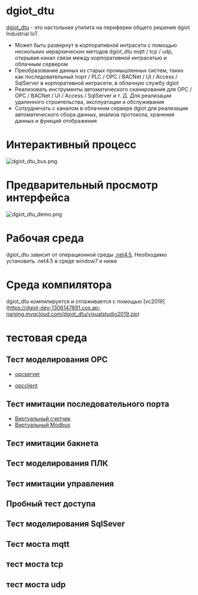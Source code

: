 # dgiot_dtu

 [dgiot_dtu](http://dgiot-1253666439.cos.ap-shanghai-fsi.myqcloud.com/dgiot4.0/dgiot_dtu.zip)  - это настольная утилита на периферии общего решения dgiot Industrial IoT.
 + Может быть развернут в корпоративной интрасети с помощью нескольких иерархических методов dgiot_dtu mqtt / tcp / udp, открывая канал связи между корпоративной интрасетью и облачным сервером
 + Преобразование данных из старых промышленных систем, таких как последовательный порт / PLC / OPC / BACNet / UI / Access / SqlServer в корпоративной интрасети, в облачную службу dgiot
 + Реализовать инструменты автоматического сканирования для OPC / OPC / BACNet / UI / Access / SqlServer и т. Д. Для реализации удаленного строительства, эксплуатации и обслуживания
 + Сотрудничать с каналом в облачном сервере dgiot для реализации автоматического сбора данных, анализа протокола, хранения данных и функций отображения

# Интерактивный процесс

![dgiot_dtu_bus.png](http://dgiot-1253666439.cos.ap-shanghai-fsi.myqcloud.com/dgiot4.0/dgiot_dtu.png)

# Предварительный просмотр интерфейса

![dgiot_dtu_demo.png](http://dgiot-1253666439.cos.ap-shanghai-fsi.myqcloud.com/dgiot4.0/dgiot_dtu_demo.png)

# Рабочая среда
dgiot_dtu зависит от операционной среды [.net4.5](https://dgiot-dev-1306147891.cos.ap-nanjing.myqcloud.com/dgiot_dtu/dotNetFx45.rar),
Необходимо установить .net4.5 в среде window7 и ниже

# Среда компилятора
dgiot_dtu компилируется и отлаживается с помощью [vc2019] (https://dgiot-dev-1306147891.cos.ap-nanjing.myqcloud.com/dgiot_dtu/visualstudio2019.zip)


# тестовая среда

## Тест моделирования OPC
+ [opcserver](https://dgiot-dev-1306147891.cos.ap-nanjing.myqcloud.com/dgiot_dtu/MatrikonOPCSimulation.zip)

+ [opcclient](https://dgiot-dev-1306147891.cos.ap-nanjing.myqcloud.com/dgiot_dtu/MatrikonOPCSimulationV_1.5.zip)

## Тест имитации последовательного порта

+ [Виртуальный счетчик](http://tech.iotn2n.com/w/docs/details?id=9)
+ [Виртуальный Modbus](http://tech.iotn2n.com/w/docs/details?id=9)

## Тест имитации бакнета

## Тест моделирования ПЛК

## Тест имитации управления

## Пробный тест доступа

## Тест моделирования SqlSever

## Тест моста mqtt

## тест моста tcp

## тест моста udp
